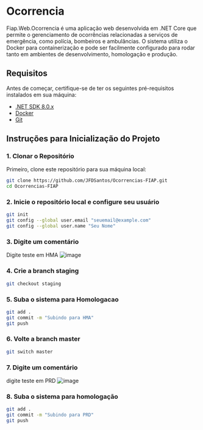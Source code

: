# Ocorrencia

Fiap.Web.Ocorrencia é uma aplicação web desenvolvida em .NET Core que permite o gerenciamento de ocorrências relacionadas a serviços de emergência, como polícia, bombeiros e ambulâncias. O sistema utiliza o Docker para containerização e pode ser facilmente configurado para rodar tanto em ambientes de desenvolvimento, homologação e produção.

## Requisitos

Antes de começar, certifique-se de ter os seguintes pré-requisitos instalados em sua máquina:

- [.NET SDK 8.0.x](https://dotnet.microsoft.com/download)
- [Docker](https://www.docker.com/)
- [Git](https://git-scm.com/)

## Instruções para Inicialização do Projeto

### 1. Clonar o Repositório

Primeiro, clone este repositório para sua máquina local:

```bash
git clone https://github.com/JFDSantos/Ocorrencias-FIAP.git
cd Ocorrencias-FIAP
```

### 2. Inicie o repositório local e configure seu usuário

```bash
git init
git config --global user.email "seuemail@example.com"
git config --global user.name "Seu Nome"
```
### 3. Digite um comentário 
Digite teste em HMA
![image](https://github.com/user-attachments/assets/c36d12ce-a072-491b-971d-565bcd661be5)

### 4. Crie a branch staging
```bash
git checkout staging
```

### 5. Suba o sistema para Homologacao
```bash
git add .
git commit -m "Subindo para HMA"
git push 
```
### 6. Volte a branch master
```bash
git switch master
```

### 7. Digite um comentário 
digite teste em PRD
![image](https://github.com/user-attachments/assets/ba9dd927-560c-457b-a0ff-d481ac6ceb56)

### 8. Suba o sistema para homologação
```bash
git add .
git commit -m "Subindo para PRD"
git push 
```
